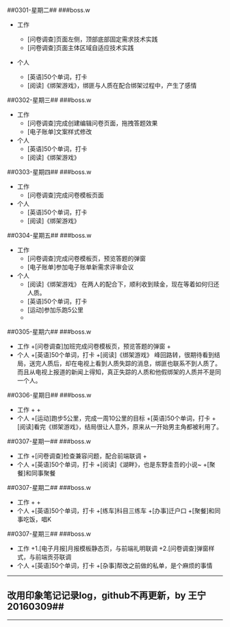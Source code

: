 ##0301-星期二##
###boss.w
+ 工作
	+ [问卷调查]页面左侧，顶部底部固定需求技术实践
	+ [问卷调查]页面主体区域自适应技术实践

+ 个人
	+ [英语]50个单词，打卡
	+ [阅读]《绑架游戏》，绑匪与人质在配合绑架过程中，产生了感情

##0302-星期三##
###boss.w
+ 工作
	+ [问卷调查]完成创建编辑问卷页面，拖拽答题效果
	+ [电子账单]文案样式修改
+ 个人
	+ [英语]50个单词，打卡
	+ [阅读]《绑架游戏》 

##0303-星期四##
###boss.w
+ 工作
	+ [问卷调查]完成问卷模板页面
+ 个人
	+ [英语]50个单词，打卡
	+ [阅读]《绑架游戏》 

##0304-星期五##
###boss.w
+ 工作
	+ [问卷调查]完成问卷模板页，预览答题的弹窗
	+ [电子账单]参加电子账单新需求评审会议
+ 个人
	+ [阅读]《绑架游戏》 在两人的配合下，顺利收到赎金，现在等着如何归还人质。
	+ [英语]50个单词，打卡
	+ [运动]参加乐跑5公里
	+ 

##0305-星期六##
###boss.w
+ 工作
	+[问卷调查]加班完成问卷模板页，预览答题的弹窗
	+
+ 个人
	+[英语]50个单词，打卡
	+[阅读]《绑架游戏》 峰回路转，很期待看到结局，送完人质后，却在电视上看到人质失踪的消息，绑匪也联系不到人质了。而且从电视上报道的新闻上得知，真正失踪的人质和他假绑架的人质并不是同一个人。

##0306-星期日##
###boss.w
+ 工作
	+
	+ 
+ 个人
	+[运动]跑步5公里，完成一周10公里的目标
	+[英语]50个单词，打卡
	+[阅读]看完《绑架游戏》，结局很让人意外，原来从一开始男主角都被利用了。

##0307-星期一##
###boss.w
+ 工作
	+[问卷调查]检查兼容问题，配合前端联调
	+ 
+ 个人
	+[英语]50个单词，打卡
	+[阅读]《湖畔》，也是东野圭吾的小说~
	+[聚餐]和同事聚餐

##0307-星期二##
###boss.w
+ 工作
	+
	+ 
+ 个人
	+[英语]50个单词，打卡
	+[练车]科目三练车
	+[办事]迁户口
    +[聚餐]和同事吃饭，唱K

##0307-星期三##
###boss.w
+ 工作
	+1.[电子月报]月报模板静态页，与前端礼明联调
	+2.[问卷调查]弹窗样式，与前端贡芬联调
+ 个人
	+[英语]50个单词，打卡
	+[杂事]帮改之前做的私单，是个麻烦的事情


----------

## 改用印象笔记记录log，github不再更新，by 王宁 20160309##

----------
